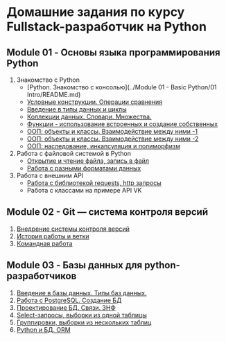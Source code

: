 Домашние задания по курсу Fullstack-разработчик на Python
=========================================================

Module 01 - Основы языка программирования Python
------------------------------------------------
1. Знакомство с Python
    + [Python. Знакомство с консолью](../Module 01 - Basic Python/01 Intro/README.md)
    + [Условные конструкции. Операции сравнения](https://github.com/AndriusRU/Netology_Tasks/tree/master/Module%2001%20-%20Basic%20Python/02%20If-else)
    + [Введение в типы данных и циклы](https://github.com/AndriusRU/Netology_Tasks/tree/master/Module%2001%20-%20Basic%20Python/03%20For%20While)
    + [Коллекции данных. Словари. Множества.](https://github.com/AndriusRU/Netology_Tasks/tree/master/Module%2001%20-%20Basic%20Python/04%20List%20Dictionary%20Set)
    + [Функции - использование встроенных и создание собственных](https://github.com/AndriusRU/Netology_Tasks/tree/master/Module%2001%20-%20Basic%20Python/05%20Functions)
    + [ООП: объекты и классы. Взаимодействие между ними -1](https://github.com/AndriusRU/Netology_Tasks/tree/master/Module%2001%20-%20Basic%20Python/06%20OOP-1)
    + [ООП: объекты и классы. Взаимодействие между ними -2](https://github.com/AndriusRU/Netology_Tasks/tree/master/Module%2001%20-%20Basic%20Python/06%20OOP-2)
    + [ООП: наследование, инкапсуляция и полиморфизм](https://github.com/AndriusRU/Netology_Tasks/tree/master/Module%2001%20-%20Basic%20Python/06%20OOP%20polimorfism)
2. Работа с файловой системой в Python
    + [Открытие и чтение файла, запись в файл](https://github.com/AndriusRU/Netology_Tasks/tree/master/Module%2001%20-%20Basic%20Python/07%20Files)
    + [Работа с разными форматами данных](https://github.com/AndriusRU/Netology_Tasks/tree/master/Module%2001%20-%20Basic%20Python/08%20Files%20JSON%20XML)
3. Работа с внешним API
    + [Работа с библиотекой requests, http запросы](https://github.com/AndriusRU/Netology_Tasks/tree/master/Module%2001%20-%20Basic%20Python/09%20requests)
    + Работа с классами на примере API VK


Module 02 - Git — система контроля версий
-----------------------------------------
1. [Внедрение системы контроля версий](https://github.com/AndriusRU/Netology_Tasks/tree/master/Module%2002%20-%20Git/01%20-%20Intro)
2. [История работы и ветки](https://github.com/AndriusRU/Netology_Tasks/tree/master/Module%2002%20-%20Git/02%20-%20History%20and%20Branch)
3. [Командная работа](https://github.com/AndriusRU/Netology_Tasks/tree/master/Module%2002%20-%20Git/03%20-%20Team%20work)

Module 03 - Базы данных для python-разработчиков
------------------------------------------------

1. [Введение в базы данных. Типы баз данных.]()
2. [Работа с PostgreSQL. Создание БД]()
3. [Проектирование БД. Связи. 3НФ]()
4. [Select-запросы, выборки из одной таблицы]()
5. [Группировки, выборки из нескольких таблиц]()
6. [Python и БД. ORM]()